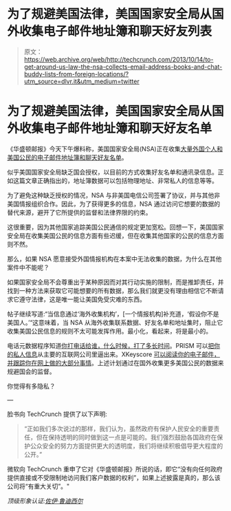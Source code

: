 # 为了规避美国法律，美国国家安全局从国外收集电子邮件地址簿和聊天好友列表

> 原文：<https://web.archive.org/web/http://techcrunch.com/2013/10/14/to-get-around-us-law-the-nsa-collects-email-address-books-and-chat-buddy-lists-from-foreign-locations/?utm_source=dlvr.it&utm_medium=twitter>

# 为了规避美国法律，美国国家安全局从国外收集电子邮件地址簿和聊天好友名单

《华盛顿邮报》今天下午爆料称，美国国家安全局(NSA)正在收集[大量外国个人和美国公民的电子邮件地址簿和聊天好友名单](https://web.archive.org/web/20230326052649/https://techcrunch.com/2013/10/14/nsa-is-harvesting-hundreds-of-millions-of-contact-lists-reports-wapo/)。

似乎美国国家安全局缺乏国会授权，以目前的方式收集好友名单和通讯录信息。正如这篇文章正确指出的，地址簿数据可以包括物理地址、非常私人的信息等等。

为了避免这种缺乏授权的情况，NSA 与非美国电信公司签署了协议，并与其他非美国情报组织合作。因此，为了获得更多的信息，NSA 通过访问它想要的数据的替代来源，避开了它所提供的监督和法律界限的约束。

这很重要，因为其他国家追踪美国公民通信的规定更加宽松。回想一下，美国国家安全局在收集美国公民的信息方面有些迟缓，但在收集其他国家的公民的信息方面则不然。

那么，如果 NSA 愿意接受外国情报机构在本案中无法收集的数据，为什么在其他案件中不能呢？

如果国家安全局不会尊重出于某种原因而对其行动实施的限制，而是推卸责任，并找到一种方法来获取它可能想要的所有数据，那么我们就更没有理由相信它不断请求它遵守法律，这是唯一能让美国免受灾难的东西。

帖子继续写道:“当信息通过‘海外收集机构’，[一个情报机构]补充道，‘假设你不是美国人。’“这意味着，当 NSA 从海外收集联系数据、好友名单和地址集时，阻止它收集美国公民信息的规则不太可能发挥作用。最小化，看起来，将是最小的。

电话元数据程序知道[你打电话给谁，什么时候，打了多长时间](https://web.archive.org/web/20230326052649/https://techcrunch.com/2013/10/02/sen-feinstein-claims-the-nsa-does-collect-phone-call-location-information-contradicting-the-nsa/)。PRISM 可以[把你的私人信息](https://web.archive.org/web/20230326052649/https://techcrunch.com/2013/06/11/seriously-stop/)从主要的互联网公司里逼出来。XKeyscore [可以阅读你的电子邮件，并跟踪你在网上做的大部分事情](https://web.archive.org/web/20230326052649/https://techcrunch.com/2013/07/31/nsa-project-x-keyscore-collects-nearly-everything-you-do-on-the-internet/)。上述计划通过在国外收集更多美国公民的数据来规避国会的监督。

你觉得有多隐私？

—

脸书向 TechCrunch 提供了以下声明:

> “正如我们多次说过的那样，我们认为，虽然政府有保护人民安全的重要责任，但在保持透明的同时做到这一点是可能的。我们强烈鼓励各国政府在保护公众安全的努力方面提供更大的透明度，我们将继续积极倡导更大程度的公开。”

微软向 TechCrunch 重申了它对《华盛顿邮报》所说的话，即它“没有向任何政府提供直接或不受限制地访问我们客户数据的权利”，如果上述披露是真的，那么该公司将“有重大关切”。"

*顶级形象认证:[佐伊·鲁迪西尔](https://web.archive.org/web/20230326052649/http://www.flickr.com/photos/zoes_pictures/)*